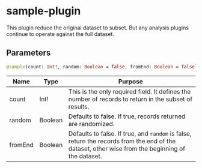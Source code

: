 # sample-plugin

This plugin reduce the original dataset to subset. But any analysis plugins continue to operate against the full dataset.

## Parameters

```graphql
@sample(count: Int!, random: Boolean = false, fromEnd: Boolean = false)
```

| Name    | Type    | Purpose                                                                                                                                          |
|---------|---------|--------------------------------------------------------------------------------------------------------------------------------------------------|
| count   | Int!    | This is the only required field. It defines the number of records to return in the subset of results.                                            |
| random  | Boolean | Defaults to false. If true, records returned are randomized.                                                                                     |
| fromEnd | Boolean | Defaults to false. If true, and `random` is false, return the records from the end of the dataset, other wise from the beginning of the dataset. |
